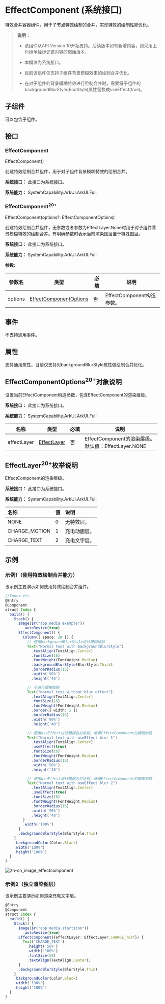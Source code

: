 # EffectComponent (系统接口)

特效合并容器组件，用于子节点特效绘制的合并，实现特效的绘制性能优化。

>  **说明：**
>
> - 该组件从API Version 10开始支持。后续版本如有新增内容，则采用上角标单独标记该内容的起始版本。
>
> - 本模块为系统接口。
>
> - 目前该组件仅支持子组件背景模糊效果的绘制合并优化。
>
> - 在对子组件的背景模糊特效进行绘制合并时，需要将子组件的backgroundBlurStyle(BlurStyle)属性替换成useEffect(true)。


## 子组件

可以包含子组件。

## 接口

### EffectComponent

EffectComponent()

创建特效绘制合并组件，用于对子组件背景模糊特效的绘制合并。

**系统接口：** 此接口为系统接口。

**系统能力：** SystemCapability.ArkUI.ArkUI.Full

### EffectComponent<sup>20+</sup>

EffectComponent(options?: EffectComponentOptions)

创建特效绘制合并组件，无参数或者参数为EffectLayer.None时用于对子组件背景模糊特效的绘制合并。有明确参数时表示当前渲染图层置于特殊图层。

**系统接口：** 此接口为系统接口。

**系统能力：** SystemCapability.ArkUI.ArkUI.Full

**参数:**

| 参数名            | 类型        | 必填   | 说明                                     |
| -------------- | ---------------------------------------- | ---- |  ---------------------------------------- |
| options      | [EffectComponentOptions](#effectcomponentoptions20对象说明) | 否    |  EffectComponent构造参数。               |

## 事件

不支持通用事件。

## 属性

支持通用属性，目前仅支持对backgroundBlurStyle属性做绘制合并优化。

## EffectComponentOptions<sup>20+</sup>对象说明

设置当前EffectComponent构造参数，包含EffectComponent的渲染层级。

**系统接口：** 此接口为系统接口。

**系统能力：** SystemCapability.ArkUI.ArkUI.Full

| 名称        | 类型                                    | 必填 | 说明                                                     |
| ----------- | --------------------------------------- | ---- | -------------------------------------------------------- |
| effectLayer | [EffectLayer](#effectlayer20枚举说明) | 否   | EffectComponent的渲染层级。<br/>默认值：EffectLayer.NONE |

## EffectLayer<sup>20+</sup>枚举说明

EffectComponent的渲染层级。

**系统接口：** 此接口为系统接口。

**系统能力：** SystemCapability.ArkUI.ArkUI.Full

| 名称          | 值   | 说明         |
| :------------ | :--- | :----------- |
| NONE          | 0    | 无特效层。   |
| CHARGE_MOTION | 1    | 充电动画层。 |
| CHARGE_TEXT   | 2    | 充电文字层。 |

## 示例

### 示例1（使用特效绘制合并能力）

该示例主要演示如何使用特效绘制合并组件。

```ts
//Index.ets
@Entry
@Component
struct Index {
  build() {
    Stack() {
      Image($r("app.media.example"))
        .autoResize(true)
      EffectComponent() {
        Column({ space: 20 }) {
          // 使用backgroundBlurStyle进行模糊绘制
          Text("Normal text with backgroundBlurStyle")
            .textAlign(TextAlign.Center)
            .fontSize(16)
            .fontWeight(FontWeight.Medium)
            .backgroundBlurStyle(BlurStyle.Thick)
            .borderRadius(16)
            .width('90%')
            .height('48')

          // 不进行模糊绘制
          Text("Normal text without blur effect")
            .textAlign(TextAlign.Center)
            .fontSize(16)
            .fontWeight(FontWeight.Medium)
            .border({ width: 1 })
            .borderRadius(16)
            .width('90%')
            .height('48')

          // 使用useEffect进行模糊合并绘制，继承EffectComponent的模糊参数
          Text("Normal text with useEffect blur 1")
            .textAlign(TextAlign.Center)
            .useEffect(true)
            .fontSize(16)
            .fontWeight(FontWeight.Medium)
            .borderRadius(16)
            .width('90%')
            .height('48')

          // 使用useEffect进行模糊合并绘制，继承EffectComponent的模糊参数
          Text("Normal text with useEffect blur 2")
            .textAlign(TextAlign.Center)
            .useEffect(true)
            .fontSize(16)
            .fontWeight(FontWeight.Medium)
            .borderRadius(16)
            .width('90%')
            .height('48')
        }
        .width('100%')
      }
      .backgroundBlurStyle(BlurStyle.Thin)
    }
    .backgroundColor(Color.Black)
    .width('100%')
    .height('100%')
  }
}
```

![zh-cn_image_effectcomponent](figures/zh-cn_image_effectcomponent.png)

### 示例2（独立渲染图层）

该示例主要演示如何渲染充电文字层。

```ts
@Entry
@Component
struct Index {
  build() {
    Stack() {
      Image($r("app.media.startIcon"))
        .autoResize(true)
      EffectComponent({effectLayer: EffectLayer.CHARGE_TEXT}) {
        Text('CHARGE_TEXT')
          .height('50%')
          .width('100%')
          .fontSize(50)
          .textAlign(TextAlign.Center);
      }
      .backgroundBlurStyle(BlurStyle.Thin)
    }
    .backgroundColor(Color.Black)
    .width('100%')
    .height('100%')
  }
}
```

